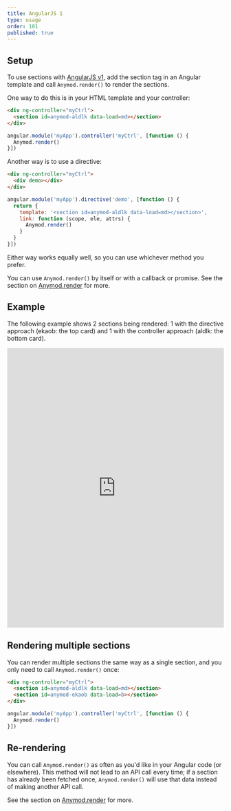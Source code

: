 ```yaml
---
title: AngularJS 1
type: usage
order: 101
published: true
---
```


## Setup

To use sections with [AngularJS v1](https://angularjs.org/), add the section tag in an Angular template and call `Anymod.render()` to render the sections.

One way to do this is in your HTML template and your controller:

```html
<div ng-controller="myCtrl">
  <section id=anymod-aldlk data-load=md></section>
</div>
```
```js
angular.module('myApp').controller('myCtrl', [function () {
  Anymod.render()
}])
```

Another way is to use a directive:

```html
<div ng-controller="myCtrl">
  <div demo></div>
</div>
```
```js
angular.module('myApp').directive('demo', [function () {
  return {
    template: '<section id=anymod-aldlk data-load=md></section>',
    link: function (scope, ele, attrs) {
      Anymod.render()
    }
  }
}])
```

Either way works equally well, so you can use whichever method you prefer.

You can use `Anymod.render()` by itself or with a callback or promise. See the section on [Anymod.render](/v1/api/index.html#Anymod-render-function-options) for more.

## Example

The following example shows 2 sections being rendered: 1 with the directive approach (ekaob: the top card) and 1 with the controller approach (aldlk: the bottom card).

<iframe width="100%" height="650" src="https://jsfiddle.net/component/dm483s04/embedded/js,html,result" allowfullscreen="allowfullscreen" frameborder="0"></iframe>

## Rendering multiple sections

You can render multiple sections the same way as a single section, and you only need to call `Anymod.render()` once:

```html
<div ng-controller="myCtrl">
  <section id=anymod-aldlk data-load=md></section>
  <section id=anymod-ekaob data-load=b></section>
</div>
```
```js
angular.module('myApp').controller('myCtrl', [function () {
  Anymod.render()
}])
```

## Re-rendering

You can call `Anymod.render()` as often as you'd like in your Angular code (or elsewhere). This method will not lead to an API call every time; if a section has already been fetched once, `Anymod.render()` will use that data instead of making another API call.

See the section on [Anymod.render](/v1/api/index.html#Anymod-render-function-options) for more.

